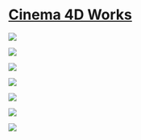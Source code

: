 # [Cinema 4D Works](https://chengbo-xing.webflow.io/)

<a href="https://youtu.be/Abdf4pdOv1o"><img src="https://github.com/CHENGBO97/Creative-Portfolio/blob/main/Cinema%204D/WEB.GIF"></a>

<a href="https://youtu.be/Xr55VnOMWyE"><img src="https://github.com/CHENGBO97/Creative-Portfolio/blob/main/Cinema%204D/Bloody%20Mary.GIF"></a>

<a href="https://youtu.be/C98s0S-u9NM"><img src="https://github.com/CHENGBO97/Creative-Portfolio/blob/main/Cinema%204D/%E7%A8%BB%E8%8D%89.GIF"></a>

<a href="https://youtu.be/VPhcmfo7V3I"><img src="https://github.com/CHENGBO97/Creative-Portfolio/blob/main/Cinema%204D/%E5%9D%9F%E5%A2%93.GIF"></a>

<a href="https://youtu.be/Vr9DjboBFVw"><img src="https://github.com/CHENGBO97/Creative-Portfolio/blob/main/Cinema%204D/Flower.GIF"></a>

<a href="https://youtu.be/JP3pULQpYs4"><img src="https://github.com/CHENGBO97/Creative-Portfolio/blob/main/Cinema%204D/%E9%AA%A8%E5%A4%B4.GIF"></a>

<a href="https://youtu.be/-uIMx5TMsUw"><img src="https://github.com/CHENGBO97/Creative-Portfolio/blob/main/Cinema%204D/Bad%20Romance.GIF"></a>
